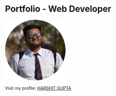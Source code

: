 # Portfolio - Web Developer


<p align="left">
  <img height="200" width="200" src="public/Images/harshit-circular.png" />
</p>

<p align="left"> Visit my profile: <a target="_blank" href="https://portfolio-4rsg.onrender.com/" /> HARSHIT GUPTA </p>
